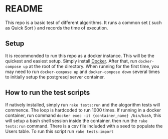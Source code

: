 # README

This repo is a basic test of different algorithms.  It runs a common set ( such as Quick Sort ) and records the time of execution.

## Setup

It is recommonded to run this repo as a docker instance.  This will be the quickest and easiest setup.  Simply install [Docker](https://www.docker.com).  After that,
run `docker-compose up` at the root of the directory.  When running for the first time, you may need to run `docker-compose up` and `docker-compose down` several times to initially setup the postgresql server container.

## How to run the test scripts

If natively installed, simply run `rake tests:run` and the alogorithm tests will commence.  The loop is hardcoded to run 1000 times.  If running in a docker container, run command `docker exec -it {container_name} /bin/bash`, this will setup a bash shell session inside the container.  then run the `rake tests:run` command.  There is a csv file included with a seed to populate the Users table.  To run this script run `rake tests:import`